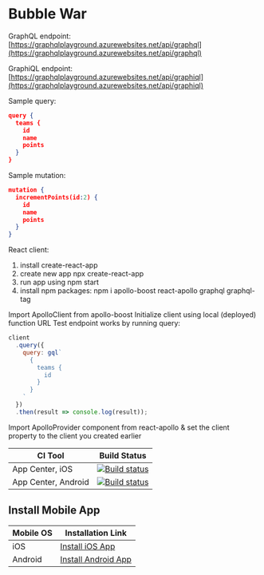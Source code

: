 # Bubble War

GraphQL endpoint: [https://graphqlplayground.azurewebsites.net/api/graphql](https://graphqlplayground.azurewebsites.net/api/graphql)

GraphiQL endpoint:
[https://graphqlplayground.azurewebsites.net/api/graphiql](https://graphqlplayground.azurewebsites.net/api/graphiql)

Sample query:

```json
query {
  teams {
    id
    name
    points
  }
}
```

Sample mutation:

```json
mutation {
  incrementPoints(id:2) {
    id
    name
    points
  }
}
```

React client:
1. install create-react-app 
2. create new app npx create-react-app
3. run app using npm start
4. install npm packages: npm i apollo-boost react-apollo graphql graphql-tag

Import ApolloClient from apollo-boost
Initialize client using local (deployed) function URL
Test endpoint works by running query:

```javascript
client
  .query({
    query: gql`
      {
        teams {
          id
        }
      }
    `
  })
  .then(result => console.log(result));
```

Import ApolloProvider component from react-apollo & set the client property to the client you created earlier



|CI Tool                    |Build Status|
|---------------------------|---|
| App Center, iOS | [![Build status](https://build.appcenter.ms/v0.1/apps/60056d45-f42f-4bcd-870b-19c10c400c66/branches/master/badge)](https://appcenter.ms) |
| App Center, Android | [![Build status](https://build.appcenter.ms/v0.1/apps/b1cdcf1b-2685-4105-894e-9b60087dfc48/branches/master/badge)](https://appcenter.ms) |


## Install Mobile App

| Mobile OS | Installation Link |
|-----------|-------------------|
| iOS | [Install iOS App](./mobile/iOS_Download_Instructions.md) |
| Android | [Install Android App](https://install.appcenter.ms/orgs/bubble-war/apps/bubble-war/distribution_groups/sf%20graphql%20workshop) |